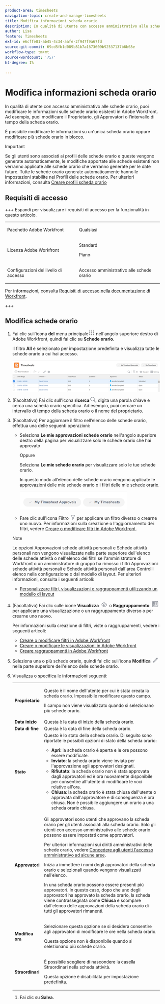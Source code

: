 ```yaml
---
product-area: timesheets
navigation-topic: create-and-manage-timesheets
title: Modifica informazioni scheda orario
description: In qualità di utente con accesso amministrativo alle schede orario, puoi modificare le informazioni sulle schede orario esistenti in Adobe Workfront. Ad esempio, puoi modificare il Proprietario, gli Approvatori o l’intervallo di tempo della scheda orario.
author: Lisa
feature: Timesheets
exl-id: e6cffe81-ab45-4c34-aafe-2f947f9a67fd
source-git-commit: 69cd5fb1d089b81b7a1673609b92537137b6b68e
workflow-type: tm+mt
source-wordcount: '757'
ht-degree: 1%

---
```


# Modifica informazioni scheda orario

In qualità di utente con accesso amministrativo alle schede orario, puoi modificare le informazioni sulle schede orario esistenti in Adobe Workfront. Ad esempio, puoi modificare il Proprietario, gli Approvatori o l’intervallo di tempo della scheda orario.

È possibile modificare le informazioni su un&#39;unica scheda orario oppure modificare più schede orario in blocco.

>[!IMPORTANT]
>
>Se gli utenti sono associati ai profili delle schede orario e queste vengono generate automaticamente, le modifiche apportate alle schede esistenti non verranno applicate alle schede orario che verranno generate per le date future. Tutte le schede orario generate automaticamente hanno le impostazioni stabilite nei Profili delle schede orario. Per ulteriori informazioni, consulta [Creare profili scheda orario](../create-and-manage-timesheets/create-timesheet-profiles.md)

## Requisiti di accesso

+++ Espandi per visualizzare i requisiti di accesso per la funzionalità in questo articolo.

<table style="table-layout:auto">
 <col> 
 <col>
 <tbody> 
  <tr> 
   <td>Pacchetto Adobe Workfront</td> 
   <td><p>Qualsiasi</p></td> 
  </tr> 
  <tr> 
   <td>Licenza Adobe Workfront</td> 
   <td>
   <p>Standard</p>
   <p>Piano</p></td>
  </tr> 
  <tr> 
   <td>Configurazioni del livello di accesso</td> 
   <td><p>Accesso amministrativo alle schede orario</p> </td> 
  </tr> 
 </tbody> 
</table>

Per informazioni, consulta [Requisiti di accesso nella documentazione di Workfront](/help/quicksilver/administration-and-setup/add-users/access-levels-and-object-permissions/access-level-requirements-in-documentation.md).

+++

## Modifica schede orario

1. Fai clic sull&#39;icona **del** menu principale![](assets/main-menu-icon.png) nell&#39;angolo superiore destro di Adobe Workfront, quindi fai clic su **Schede orario**.

   Il filtro **All** è selezionato per impostazione predefinita e visualizza tutte le schede orario a cui hai accesso.

   ![](assets/timesheet-list-one-timesheet-selected-nwe-350x70.png)

1. (Facoltativo) Fai clic sull&#39;icona **ricerca** ![](assets/search-icon.png), digita una parola chiave e cerca una scheda orario specifica. Ad esempio, puoi cercare un intervallo di tempo della scheda orario o il nome del proprietario.

1. (Facoltativo) Per aggiornare il filtro nell’elenco delle schede orario, effettua una delle seguenti operazioni:

   * Seleziona **Le mie approvazioni schede orario** nell&#39;angolo superiore destro della pagina per visualizzare solo le schede orario che hai approvato

     Oppure

     Seleziona **Le mie schede orario** per visualizzare solo le tue schede orario.

     In questo modo all’elenco delle schede orario vengono applicate le approvazioni delle mie schede orario o i filtri delle mie schede orario.

     ![](assets/my-timesheet-approvals-my-timesheets-pills-on-timesheets-list-nwe-350x58.png)

   * Fare clic sull&#39;icona Filtro ![](assets/filter-nwepng.png) per applicare un filtro diverso o crearne uno nuovo. Per informazioni sulla creazione o l&#39;aggiornamento dei filtri, vedere [Creare o modificare filtri in Adobe Workfront](../../reports-and-dashboards/reports/reporting-elements/create-filters.md).

   >[!NOTE]
   >
   >Le opzioni Approvazioni schede attività personali e Schede attività personali non vengono visualizzate nella parte superiore dell&#39;elenco delle schede attività o nell&#39;elenco dei filtri se l&#39;amministratore di Workfront o un amministratore di gruppo ha rimosso i filtri Approvazioni schede attività personali e Schede attività personali dall&#39;area Controlli elenco nella configurazione o dal modello di layout. Per ulteriori informazioni, consulta i seguenti articoli:
   >
   >   
   >   
   >   * [Personalizzare filtri, visualizzazioni e raggruppamenti utilizzando un modello di layout](../../administration-and-setup/customize-workfront/use-layout-templates/customize-fvg-list-controls-layout-template.md)
   >   
   >

1. (Facoltativo) Fai clic sulle icone **Visualizza** ![](assets/view-icon.png) o **Raggruppamento** ![](assets/grouping.png) per applicare una visualizzazione o un raggruppamento diverso o per crearne uno nuovo.

   Per informazioni sulla creazione di filtri, viste o raggruppamenti, vedere i seguenti articoli:

   * [Creare o modificare filtri in Adobe Workfront](../../reports-and-dashboards/reports/reporting-elements/create-filters.md)
   * [Creare o modificare le visualizzazioni in Adobe Workfront](../../reports-and-dashboards/reports/reporting-elements/create-edit-views.md)
   * [Creare raggruppamenti in Adobe Workfront](../../reports-and-dashboards/reports/reporting-elements/create-groupings.md)

1. Seleziona una o più schede orario, quindi fai clic sull&#39;icona **Modifica** ![](assets/edit-icon.png) nella parte superiore dell&#39;elenco delle schede orario.
1. Visualizza o specifica le informazioni seguenti:

   <table style="table-layout:auto"> 
    <col> 
    <col> 
    <tbody> 
     <tr> 
      <td role="rowheader"><strong>Proprietario</strong> </td> 
      <td> <p>Questo è il nome dell'utente per cui è stata creata la scheda orario. Impossibile modificare questo campo. </p> <p>Il campo non viene visualizzato quando si selezionano più schede orario. </p> </td> 
     </tr> 
     <tr> 
      <td role="rowheader"><strong>Data inizio</strong> </td> 
      <td>Questa è la data di inizio della scheda orario.</td> 
     </tr> 
     <tr> 
      <td role="rowheader"><strong>Data di fine</strong> </td> 
      <td> Questa è la data di fine della scheda orario.</td> 
     </tr>
<tr> 
      <td role="rowheader"><strong>Stato</strong> </td> 
      <td> Questo è lo stato della scheda orario.
      Di seguito sono riportate le possibili opzioni di stato della scheda orario: 
      <ul><li><b>Apri</b>: la scheda orario è aperta e le ore possono essere modificate.</li>
      <li><b>Inviato</b>: la scheda orario viene inviata per l'approvazione agli approvatori designati.</li>
      <li><b>Rifiutato</b>: la scheda orario non è stata approvata dagli approvatori ed è ora nuovamente disponibile per consentire all'utente di modificare le voci relative all'ora.</li>
      <li><b>Chiusa</b>: la scheda orario è stata chiusa dall'utente o approvata dall'approvatore e di conseguenza è ora chiusa. Non è possibile aggiungere un orario a una scheda orario chiusa.</li>
   </td> 
     </tr> 
     <tr> 
      <td role="rowheader"><strong>Approvatori</strong> </td> 
      <td> <p>Gli approvatori sono utenti che approvano la scheda orario per gli utenti associati alla scheda orario. Solo gli utenti con accesso amministrativo alle schede orario possono essere impostati come approvatori. </p> <p>Per ulteriori informazioni sui diritti amministrativi delle schede orario, vedere <a href="../../administration-and-setup/add-users/configure-and-grant-access/grant-users-admin-access-certain-areas.md" class="MCXref xref">Concedere agli utenti l'accesso amministrativo ad alcune aree</a>.</p> <p>Inizia a immettere i nomi degli approvatori della scheda orario e selezionali quando vengono visualizzati nell’elenco.</p> <p>In una scheda orario possono essere presenti più approvatori. In questo caso, dopo che uno degli approvatori ha approvato la scheda orario, la scheda viene contrassegnata come <strong>Chiusa</strong> e scompare dall'elenco delle approvazioni della scheda orario di tutti gli approvatori rimanenti.</p> </td> 
     </tr> 
     <tr> 
      <td role="rowheader"><strong>Modifica ora</strong> </td> 
      <td> <p>Selezionare questa opzione se si desidera consentire agli approvatori di modificare le ore nella scheda orario.</p> <p>Questa opzione non è disponibile quando si selezionano più schede orario. </p> </td> 
     </tr> 
     <tr data-mc-conditions=""> 
      <td role="rowheader"><span style="font-weight: bold;">Straordinari</span> </td> 
      <td> <p>È possibile scegliere di nascondere la casella Straordinari nella scheda attività.</p> <p>Questa opzione è disabilitata per impostazione predefinita.</p> </td> 
     </tr> 
    </tbody> 
   </table>

1. Fai clic su **Salva**.
